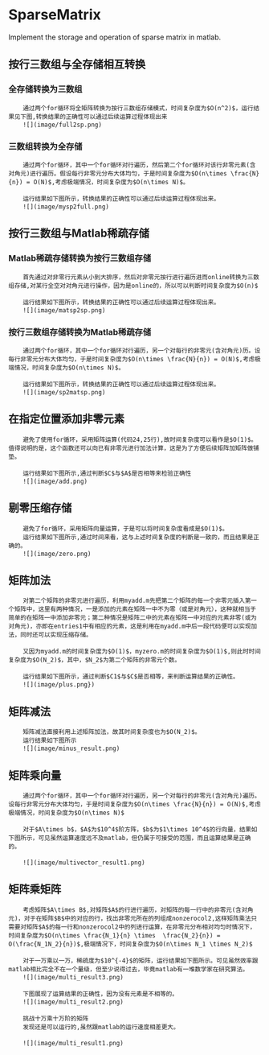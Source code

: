 # SparseMatrix
Implement the storage and operation of sparse matrix in matlab.



## 按行三数组与全存储相互转换

### 全存储转换为三数组

		通过两个for循环将全矩阵转换为按行三数组存储模式，时间复杂度为$O(n^2)$，运行结果见下图,转换结果的正确性可以通过后续运算过程体现出来
		![](image/full2sp.png)

### 三数组转换为全存储
		通过两个for循环，其中一个for循环对行遍历，然后第二个for循环对该行非零元素(含对角元)进行遍历。假设每行非零元分布大体均匀，于是时间复杂度为$O(n\times \frac{N}{n}) = O(N)$,考虑极端情况，时间复杂度为$O(n\times N)$。

		运行结果如下图所示，转换结果的正确性可以通过后续运算过程体现出来。
		![](image/mysp2full.png)

## 按行三数组与Matlab稀疏存储

### Matlab稀疏存储转换为按行三数组存储

		首先通过对非零行元素从小到大排序，然后对非零元按行进行遍历进而online转换为三数组存储,对某行全空对对角元进行操作，因为是online的，所以可以判断时间复杂度为$O(n)$

		运行结果如下图所示，转换结果的正确性可以通过后续运算过程体现出来。
		![](image/matsp2sp.png)

### 按行三数组存储转换为Matlab稀疏存储

		通过两个for循环，其中一个for循环对行遍历，另一个对每行的非零元(含对角元)历。设每行非零元分布大体均匀，于是时间复杂度为$O(n\times \frac{N}{n}) = O(N)$,考虑极端情况，时间复杂度为$O(n\times N)$。

		运行结果如下图所示，转换结果的正确性可以通过后续运算过程体现出来。
		![](image/sp2matsp.png)

## 在指定位置添加非零元素
		避免了使用for循环，采用矩阵运算(代码24,25行),故时间复杂度可以看作是$O(1)$。值得说明的是，这个函数还可以向已有非零元进行加法计算，这是为了方便后续矩阵加矩阵做铺垫。

		运行结果如下图所示,通过判断$C$与$A$是否相等来检验正确性
		![](image/add.png)

## 剔零压缩存储

		避免了for循环，采用矩阵向量运算，于是可以将时间复杂度看成是$O(1)$。
		运行结果如下图所示,通过时间来看，这与上述时间复杂度的判断是一致的，而且结果是正确的。
		![](image/zero.png)

## 矩阵加法

		对第二个矩阵的非零元进行遍历，利用myadd.m先把第二个矩阵的每一个非零元插入第一个矩阵中，这里有两种情况，一是添加的元素在矩阵一中不为零（或是对角元），这种就相当于简单的在矩阵一中添加非零元；第二种情况是矩阵二中的元素在矩阵一中对应的元素非零(或为对角元)，亦即在entries1中有相应的元素，这是利用在myadd.m中后一段代码便可以实现加法，同时还可以实现压缩存储。

		又因为myadd.m的时间复杂度为$O(1)$，myzero.m的时间复杂度为$O(1)$,则此时时间复杂度为$O(N_2)$，其中，$N_2$为第二个矩阵的非零元个数。

		运行结果如下图所示，通过判断$C1$与$C$是否相等，来判断运算结果的正确性。
		![](image/plus.png})

## 矩阵减法

		矩阵减法直接利用上述矩阵加法，故其时间复杂度也为$O(N_2)$。
		运行结果如下图所示
		![](image/minus_result.png)

## 矩阵乘向量

		通过两个for循环，其中一个for循环对行遍历，另一个对每行的非零元(含对角元)遍历。设每行非零元分布大体均匀，于是时间复杂度为$O(n\times \frac{N}{n}) = O(N)$,考虑极端情况，时间复杂度为$O(n\times N)$

		对于$A\times b$，$A$为$10^4$阶方阵，$b$为$1\times 10^4$的行向量，结果如下图所示，可见虽然运算速度远不及matlab，但仍属于可接受的范围，而且运算结果是正确的。

		![](image/multivector_result1.png)

## 矩阵乘矩阵

		考虑矩阵$A\times B$,对矩阵$A$的行进行遍历，对矩阵的每一行中的非零元(含对角元)，对于在矩阵$B$中的对应的行，找出非零元所在的列组成nonzerocol2,这样矩阵乘法只需要对矩阵$A$的每一行和nonzerocol2中的列进行运算，在非零元分布相对均匀时情况下，时间复杂度为$O(n\times \frac{N_1}{n} \times  \frac{N_2}{n}) = O(\frac{N_1N_2}{n})$,极端情况下，时间复杂度为$O(n\times N_1 \times N_2)$

		对于一万乘以一万，稀疏度为$10^{-4}$的矩阵，运行结果如下图所示。可见虽然效率跟matlab相比完全不在一个量级，但至少说得过去，毕竟matlab有一堆数学家在研究算法。
		![](image/multi_result3.png)

		下图展现了运算结果的正确性，因为没有元素是不相等的。
		![](image/multi_result2.png)

		挑战十万乘十万阶的矩阵
		发现还是可以运行的,虽然跟matlab的运行速度相差更大。

		![](image/multi_result1.png)
